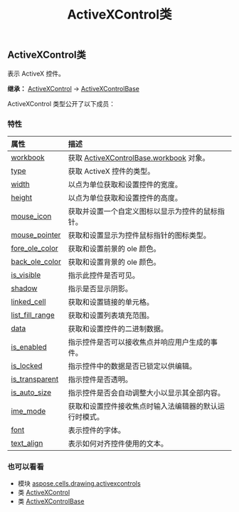 ﻿---
title: ActiveXControl类
second_title: Aspose.Cells for Python via .NET API 参考资料
description:
type: docs
weight: 10
url: /zh/python-net/aspose.cells.drawing.activexcontrols/activexcontrol/
is_root: false
---
##  ActiveXControl类
表示 ActiveX 控件。



**继承：** [ActiveXControl](/cells/python-net/aspose.cells.drawing.activexcontrols/activexcontrol) → 
[ActiveXControlBase](/cells/zh/python-net/aspose.cells.drawing.activexcontrols/activexcontrolbase)



ActiveXControl 类型公开了以下成员：

### 特性
|属性|描述|
| :- | :- |
| [workbook](/cells/zh/python-net/aspose.cells.drawing.activexcontrols/activexcontrol/workbook) |获取 [ActiveXControlBase.workbook](/cells/zh/python-net/aspose.cells.drawing.activexcontrols/activexcontrolbase#workbook) 对象。|
| [type](/cells/zh/python-net/aspose.cells.drawing.activexcontrols/activexcontrol/type) |获取 ActiveX 控件的类型。|
| [width](/cells/zh/python-net/aspose.cells.drawing.activexcontrols/activexcontrol/width) |以点为单位获取和设置控件的宽度。|
| [height](/cells/zh/python-net/aspose.cells.drawing.activexcontrols/activexcontrol/height) |以点为单位获取和设置控件的高度。|
| [mouse_icon](/cells/zh/python-net/aspose.cells.drawing.activexcontrols/activexcontrol/mouse_icon) |获取并设置一个自定义图标以显示为控件的鼠标指针。|
| [mouse_pointer](/cells/zh/python-net/aspose.cells.drawing.activexcontrols/activexcontrol/mouse_pointer) |获取和设置显示为控件鼠标指针的图标类型。|
| [fore_ole_color](/cells/zh/python-net/aspose.cells.drawing.activexcontrols/activexcontrol/fore_ole_color) |获取和设置前景的 ole 颜色。|
| [back_ole_color](/cells/zh/python-net/aspose.cells.drawing.activexcontrols/activexcontrol/back_ole_color) |获取和设置背景的 ole 颜色。|
| [is_visible](/cells/zh/python-net/aspose.cells.drawing.activexcontrols/activexcontrol/is_visible) |指示此控件是否可见。|
| [shadow](/cells/zh/python-net/aspose.cells.drawing.activexcontrols/activexcontrol/shadow) |指示是否显示阴影。|
| [linked_cell](/cells/zh/python-net/aspose.cells.drawing.activexcontrols/activexcontrol/linked_cell) |获取和设置链接的单元格。|
| [list_fill_range](/cells/zh/python-net/aspose.cells.drawing.activexcontrols/activexcontrol/list_fill_range) |获取和设置列表填充范围。|
| [data](/cells/zh/python-net/aspose.cells.drawing.activexcontrols/activexcontrol/data) |获取和设置控件的二进制数据。|
| [is_enabled](/cells/zh/python-net/aspose.cells.drawing.activexcontrols/activexcontrol/is_enabled) |指示控件是否可以接收焦点并响应用户生成的事件。|
| [is_locked](/cells/zh/python-net/aspose.cells.drawing.activexcontrols/activexcontrol/is_locked) |指示控件中的数据是否已锁定以供编辑。|
| [is_transparent](/cells/zh/python-net/aspose.cells.drawing.activexcontrols/activexcontrol/is_transparent) |指示控件是否透明。|
| [is_auto_size](/cells/zh/python-net/aspose.cells.drawing.activexcontrols/activexcontrol/is_auto_size) |指示控件是否会自动调整大小以显示其全部内容。|
| [ime_mode](/cells/zh/python-net/aspose.cells.drawing.activexcontrols/activexcontrol/ime_mode) |获取和设置控件接收焦点时输入法编辑器的默认运行时模式。|
| [font](/cells/zh/python-net/aspose.cells.drawing.activexcontrols/activexcontrol/font) |表示控件的字体。|
| [text_align](/cells/zh/python-net/aspose.cells.drawing.activexcontrols/activexcontrol/text_align) |表示如何对齐控件使用的文本。|



### 也可以看看
* 模块 [aspose.cells.drawing.activexcontrols](..)
* 类 [ActiveXControl](/cells/zh/python-net/aspose.cells.drawing.activexcontrols/activexcontrol)
* 类 [ActiveXControlBase](/cells/zh/python-net/aspose.cells.drawing.activexcontrols/activexcontrolbase)
